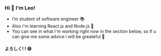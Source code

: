 ### Hi 👋 I'm Leo!

-  I’m student of software engineer :books:
-  Also i'm learning React.js and Node.js :muscle:
-  You can see in what i'm working right now in the section below, so if u can give me some advice i will be greateful :pray:


#### よろしく! ! :smile:
